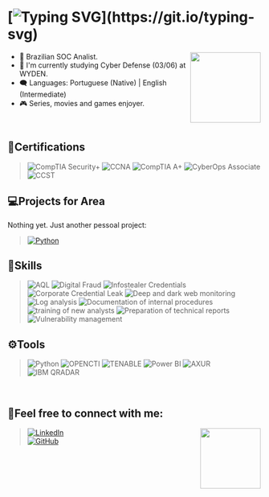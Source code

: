  #  [![Typing SVG](https://readme-typing-svg.herokuapp.com/?color=23aaf2&size=35&center=true&vCenter=true&width=1000&lines=Hello!+My+name+is+Santiago!;I'm+a+SOC+Analist!+;Welcome+to+my+repository!)](https://git.io/typing-svg)     
 
 <img align="right" height="140em" src="https://media4.giphy.com/media/v1.Y2lkPTc5MGI3NjExNjFhdG5ldWh5OGo3cG1va3N3NXpmbWN5cmExeTFobzNjODJxemYydiZlcD12MV9pbnRlcm5hbF9naWZfYnlfaWQmY3Q9Zw/VLWIuR02bq33gp48aQ/giphy.gif"/>
 
  - 🌱 Brazilian SOC Analist.
  - 🎲 I'm currently studying Cyber Defense (03/06) at WYDEN.
  - 🗨️ Languages: Portuguese (Native) | English (Intermediate)
  - 🎮 Series, movies and games enjoyer.
<br />

## 💼Certifications
>![CompTIA Security+](https://img.shields.io/badge/CompTIA_Security+-F45842?style=for-the-badge)
>![CCNA](https://img.shields.io/badge/CCNA-4285F4?style=for-the-badge)
>![CompTIA A+](https://img.shields.io/badge/CompTIA_A+-F45842?style=for-the-badge)
>![CyberOps Associate](https://img.shields.io/badge/CyberOps_Associate-4285F4?style=for-the-badge)
>![CCST](https://img.shields.io/badge/CCST-4285F4?style=for-the-badge)

## 💻Projects for Area

Nothing yet. Just another pessoal project:

 >[![Python](https://img.shields.io/badge/Python-4285F4?style=for-the-badge)](https://github.com/santiagoferrr?tab=repositories&q=organi&type=&language=&sort=)


## 🚀Skills
>![AQL](https://img.shields.io/badge/AQL-4285F4?style=for-the-badge)
>![Digital Fraud](https://img.shields.io/badge/Digital_fraud-4285F4?style=for-the-badge)
>![Infostealer Credentials](https://img.shields.io/badge/Infostealer_Credentials-4285F4?style=for-the-badge)
>![Corporate Credential Leak](https://img.shields.io/badge/Corporate_Credential_Leak-4285F4?style=for-the-badge)
>![Deep and dark web monitoring](https://img.shields.io/badge/Deep_and_dark_web_monitoring-4285F4?style=for-the-badge)
>![Log analysis](https://img.shields.io/badge/Log_analysis-4285F4?style=for-the-badge)
>![Documentation of internal procedures](https://img.shields.io/badge/Documentation_of_internal_procedures-4285F4?style=for-the-badge)
>![training of new analysts](https://img.shields.io/badge/training_of_new_analysts-4285F4?style=for-the-badge)
>![Preparation of technical reports](https://img.shields.io/badge/Preparation_of_technical_reports-4285F4?style=for-the-badge)
>![Vulnerability management](https://img.shields.io/badge/Vulnerability_management-4285F4?style=for-the-badge)

## ⚙️Tools
>![Python](https://img.shields.io/badge/Python-4285F4?style=for-the-badge)
>![OPENCTI](https://img.shields.io/badge/OPENCTI-4285F4?style=for-the-badge)
>![TENABLE](https://img.shields.io/badge/TENABLE-4285F4?style=for-the-badge)
>![Power BI](https://img.shields.io/badge/Power_bi-4285F4?style=for-the-badge)
>![AXUR](https://img.shields.io/badge/AXUR-4285F4?style=for-the-badge)
>![IBM QRADAR](https://img.shields.io/badge/IBM_QRADAR-4285F4?style=for-the-badge)

<br />

## 💬Feel free to connect with me:
<img align="right" src="https://media1.giphy.com/media/v1.Y2lkPTc5MGI3NjExaHVnY3A4MnBkamphZDFuZTZ3bno3NDNpaXp2cjMxeDZrMGJzNzYyeSZlcD12MV9pbnRlcm5hbF9naWZfYnlfaWQmY3Q9Zw/4meHSobzwZNncjZ7bZ/giphy.gif" height="120"/>

>[![LinkedIn](https://img.shields.io/badge/LinkedIn-0077B5?style=for-the-badge&logo=linkedin&logoColor=white)](https://www.linkedin.com/in/santiagoferr/)<br />
>[![GitHub](https://img.shields.io/badge/github-%23121011.svg?style=for-the-badge&color=6055a1&logo=github&logoColor=white)](https://github.com/santiagoferrr/) 
